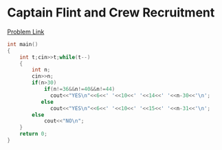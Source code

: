 # Captain Flint and Crew Recruitment

[Problem Link](https://codeforces.com/problemset/problem/1388/A)

```cpp
int main()
{
    int t;cin>>t;while(t--)
    {
        int n;
        cin>>n;
        if(n>30)
            if(n!=36&&n!=40&&n!=44)
              cout<<"YES\n"<<6<<' '<<10<<' '<<14<<' '<<n-30<<'\n';
           else
              cout<<"YES\n"<<6<<' '<<10<<' '<<15<<' '<<n-31<<'\n';
        else
            cout<<"NO\n";
    }
    return 0;
}
```

